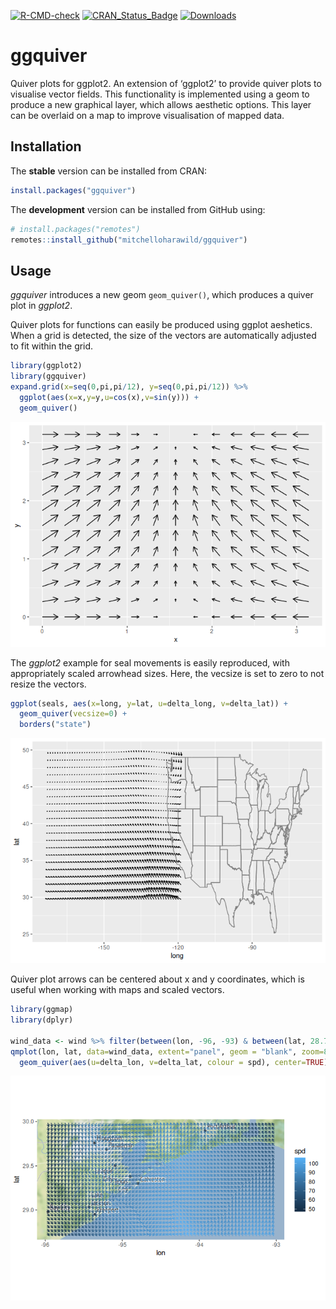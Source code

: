 
<!-- README.md is generated from README.Rmd. Please edit that file -->
<!-- badges: start -->

[![R-CMD-check](https://github.com/mitchelloharawild/ggquiver/workflows/R-CMD-check/badge.svg)](https://github.com/mitchelloharawild/ggquiver/actions)
[![CRAN\_Status\_Badge](http://www.r-pkg.org/badges/version/ggquiver)](https://cran.r-project.org/package=ggquiver)
[![Downloads](http://cranlogs.r-pkg.org/badges/ggquiver?color=brightgreen)](https://cran.r-project.org/package=ggquiver)
<!-- badges: end -->

# ggquiver

Quiver plots for ggplot2. An extension of ‘ggplot2’ to provide quiver
plots to visualise vector fields. This functionality is implemented
using a geom to produce a new graphical layer, which allows aesthetic
options. This layer can be overlaid on a map to improve visualisation of
mapped data.

## Installation

The **stable** version can be installed from CRAN:

``` r
install.packages("ggquiver")
```

The **development** version can be installed from GitHub using:

``` r
# install.packages("remotes")
remotes::install_github("mitchelloharawild/ggquiver")
```

## Usage

*ggquiver* introduces a new geom `geom_quiver()`, which produces a
quiver plot in *ggplot2*.

Quiver plots for functions can easily be produced using ggplot
aeshetics. When a grid is detected, the size of the vectors are
automatically adjusted to fit within the grid.

``` r
library(ggplot2)
library(ggquiver)
expand.grid(x=seq(0,pi,pi/12), y=seq(0,pi,pi/12)) %>%
  ggplot(aes(x=x,y=y,u=cos(x),v=sin(y))) +
  geom_quiver()
```

![](man/figures/README-quiverplot-1.png)<!-- -->

The *ggplot2* example for seal movements is easily reproduced, with
appropriately scaled arrowhead sizes. Here, the vecsize is set to zero
to not resize the vectors.

``` r
ggplot(seals, aes(x=long, y=lat, u=delta_long, v=delta_lat)) + 
  geom_quiver(vecsize=0) + 
  borders("state")
```

![](man/figures/README-sealplot-1.png)<!-- -->

Quiver plot arrows can be centered about x and y coordinates, which is
useful when working with maps and scaled vectors.

``` r
library(ggmap)
library(dplyr)

wind_data <- wind %>% filter(between(lon, -96, -93) & between(lat, 28.7, 30))
qmplot(lon, lat, data=wind_data, extent="panel", geom = "blank", zoom=8, maptype = "toner-lite") + 
  geom_quiver(aes(u=delta_lon, v=delta_lat, colour = spd), center=TRUE)
```

![](man/figures/README-windplot-1.png)<!-- -->
